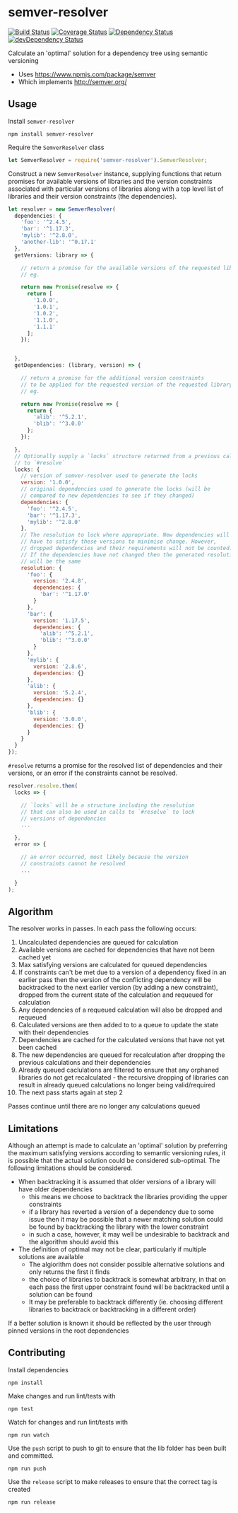 # semver-resolver

[![Build Status](https://travis-ci.org/pghalliday/semver-resolver.svg?branch=master)](https://travis-ci.org/pghalliday/semver-resolver)
[![Coverage Status](https://coveralls.io/repos/github/pghalliday/semver-resolver/badge.svg?branch=master)](https://coveralls.io/github/pghalliday/semver-resolver?branch=master)
[![Dependency Status](https://david-dm.org/pghalliday/semver-resolver.svg)](https://david-dm.org/pghalliday/semver-resolver)
[![devDependency Status](https://david-dm.org/pghalliday/semver-resolver/dev-status.svg)](https://david-dm.org/pghalliday/semver-resolver#info=devDependencies)

Calculate an 'optimal' solution for a dependency tree using semantic versioning

- Uses https://www.npmjs.com/package/semver
- Which implements http://semver.org/

## Usage

Install `semver-resolver`

```
npm install semver-resolver
```

Require the `SemverResolver` class

```javascript
let SemverResolver = require('semver-resolver').SemverResolver;
```

Construct a new `SemverResolver` instance, supplying functions that return promises for available versions of libraries and the version constraints associated with particular versions of libraries along with a top level list of libraries and their version constraints (the dependencies).

```javascript
let resolver = new SemverResolver(
  dependencies: {
    'foo': '^2.4.5',
    'bar': '^1.17.3',
    'mylib': '^2.8.0',
    'another-lib': '^0.17.1'
  },
  getVersions: library => {

    // return a promise for the available versions of the requested library
    // eg.

    return new Promise(resolve => {
      return [
        '1.0.0',
        '1.0.1',
        '1.0.2',
        '1.1.0',
        '1.1.1'
      ];
    });


  },
  getDependencies: (library, version) => {

    // return a promise for the additional version constraints
    // to be applied for the requested version of the requested library
    // eg.

    return new Promise(resolve => {
      return {
        'alib': '^5.2.1',
        'blib': '^3.0.0'
      };
    });

  },
  // Optionally supply a `locks` structure returned from a previous call
  // to `#resolve`
  locks: {
    // version of semver-resolver used to generate the locks
    version: '1.0.0',
    // original dependencies used to generate the locks (will be
    // compared to new dependencies to see if they changed)
    dependencies: {
      'foo': '^2.4.5',
      'bar': '^1.17.3',
      'mylib': '^2.8.0'
    },
    // The resolution to lock where appropriate. New dependencies will
    // have to satisfy these versions to minimise change. However,
    // dropped dependencies and their requirements will not be counted.
    // If the dependencies have not changed then the generated resolution
    // will be the same
    resolution: {
      'foo': {
        version: '2.4.8',
        dependencies: {
          'bar': '^1.17.0'
        }
      },
      'bar': {
        version: '1.17.5',
        dependencies: {
          'alib': '^5.2.1',
          'blib': '^3.0.0'
        }
      },
      'mylib': {
        version: '2.8.6',
        dependencies: {}
      },
      'alib': {
        version: '5.2.4',
        dependencies: {}
      },
      'blib': {
        version: '3.0.0',
        dependencies: {}
      }
    }
  }
});
```

`#resolve` returns a promise for the resolved list of dependencies and their versions, or an error if the constraints cannot be resolved.

```javascript
resolver.resolve.then(
  locks => {

    // `locks` will be a structure including the resolution
    // that can also be used in calls to `#resolve` to lock
    // versions of dependencies
    ...

  },
  error => {

    // an error occurred, most likely because the version
    // constraints cannot be resolved 
    ...

  }
);
```

## Algorithm

The resolver works in passes. In each pass the following occurs:

1. Uncalculated dependencies are queued for calculation
1. Available versions are cached for dependencies that have not been cached yet
1. Max satisfying versions are calculated for queued dependencies
  1. If constraints can't be met due to a version of a dependency fixed in an earlier pass then the version of the conflicting dependency will be backtracked to the next earlier version (by adding a new constraint), dropped from the current state of the calculation and requeued for calculation
  1. Any dependencies of a requeued calculation will also be dropped and requeued
1. Calculated versions are then added to to a queue to update the state with their dependencies
1. Dependencies are cached for the calculated versions that have not yet been cached
1. The new dependencies are queued for recalculation after dropping the previous calculations and their dependencies
  1. Already queued caclulations are filtered to ensure that any orphaned libraries do not get recalculated - the recursive dropping of libraries can result in already queued calculations no longer being valid/required
1. The next pass starts again at step 2

Passes continue until there are no longer any calculations queued

## Limitations

Although an attempt is made to calculate an 'optimal' solution by preferring the maximum satisfying versions according to semantic versioning rules, it is possible that the actual solution could be considered sub-optimal. The following limitations should be considered.

- When backtracking it is assumed that older versions of a library will have older dependencies
  - this means we choose to backtrack the libraries providing the upper constraints
  - if a library has reverted a version of a dependency due to some issue then it may be possible that a newer matching solution could be found by backtracking the library with the lower constraint
  - in such a case, however, it may well be undesirable to backtrack and the algorithm should avoid this
- The definition of optimal may not be clear, particularly if multiple solutions are available
  - The algiorithm does not consider possible alternative solutions and only returns the first it finds
  - the choice of libraries to backtrack is somewhat arbitrary, in that on each pass the first upper constraint found will be backtracked until a solution can be found
  - It may be preferable to backtrack differently (ie. choosing different libraries to backtrack or backtracking in a different order)

If a better solution is known it should be reflected by the user through pinned versions in the root dependencies

## Contributing

Install dependencies

```
npm install
```

Make changes and run lint/tests with

```
npm test
```

Watch for changes and run lint/tests with

```
npm run watch
```

Use the `push` script to push to git to ensure that the lib folder has been built and committed.

```
npm run push
```

Use the `release` script to make releases to ensure that the correct tag is created

```
npm run release
```
